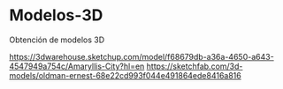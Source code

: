 # Modelos-3D
Obtención de modelos 3D

https://3dwarehouse.sketchup.com/model/f68679db-a36a-4650-a643-4547949a754c/Amaryllis-City?hl=en
https://sketchfab.com/3d-models/oldman-ernest-68e22cd993f044e491864ede8416a816 

